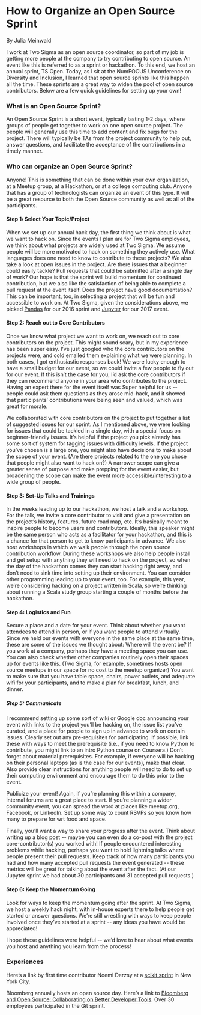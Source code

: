 # How to Organize an Open Source Sprint
By Julia Meinwald

I work at Two Sigma as an open source coordinator, so part of my job is getting more people at the company to try contributing to open source.  An event like this is referred to as a sprint or hackathon.  To this end, we host an annual sprint, TS Open.  Today, as I sit at the NumFOCUS Unconference on Diversity and Inclusion, I learned that open source sprints like this happen all the time.  These sprints are a great way to widen the pool of open source contributors.  Below are a few quick guidelines for setting up your own!

### What is an Open Source Sprint?
An Open Source Sprint is a short event, typically lasting 1-2 days, where groups of people get together to work on one open source project.  The people will generally use this time to add content and fix bugs for the project.  There will typically be TAs from the project community to help out, answer questions, and facilitate the acceptance of the contributions in a timely manner.

### Who can organize an Open Source Sprint?
Anyone!  This is something that can be done within your own organization, at a Meetup group, at a Hackathon, or at a college computing club.  Anyone that has a group of technologists can organize an event of this type.  It will be a great resource to both the Open Source community as well as all of the participants.

#### Step 1: Select Your Topic/Project

When we set up our annual hack day, the first thing we think about is  what we want to hack on.  Since the events I plan are for Two Sigma employees, we think about what projects are widely used at Two Sigma.  We assume people will be more motivated to hack on something they actively use. What languages does one need to know to contribute to these projects? We also take a look at open issues in the project.  Are there issues that a beginner could easily tackle? Pull requests that could be submitted after a single day of work? Our hope is that the sprint will build momentum for continued contribution, but we also like the satisfaction of being able to complete a pull request at the event itself.  Does the project have good documentation? This can be important, too, in selecting a project that will be fun and accessible to work on. At Two Sigma, given the considerations above, we picked [Pandas](https://github.com/pandas-dev/pandas) for our 2016 sprint and [Jupyter](https://github.com/jupyter) for our 2017 event.  

#### Step 2: Reach out to Core Contributors

Once we know what project we want to work on, we reach out to core contributors on the project.  This might sound scary, but in my experience has been super easy.  I’ve just googled who the core contributors on the projects were, and cold emailed them explaining what we were planning.  In both cases, I got enthusiastic responses back! We were lucky enough to have a small budget for our event, so we could invite a few people to fly out for our event.  If this isn’t the case for you, I’d ask the core contributors if they can recommend anyone in your area who contributes to the project.  Having an expert there for the event itself was Super helpful for us -- people could ask them questions as they arose mid-hack, and it showed that participants’ contributions were being seen and valued, which was great for morale. 

We collaborated with core contributors on the project to put together a list of suggested issues for our sprint.  As I mentioned above, we were looking for issues that could be tackled in a single day, with a special focus on beginner-friendly issues.  It’s helpful if the project you pick already has some sort of system for tagging issues with difficulty levels. If the project you’ve chosen is a large one, you might also have decisions to make about the scope of your event. (Are there projects related to the one you chose that people might also want to hack on?)   A narrower scope can give a greater sense of purpose and make prepping for the event easier, but broadening the scope can make the event more accessible/interesting to a wide group of people.  

#### Step 3: Set-Up Talks and Trainings

In the weeks leading up to our hackathon, we host a talk and a workshop.  For the talk, we invite a core contributor to visit and give a presentation on the project’s history, features, future road map, etc.  It’s basically meant to inspire people to become users and contributors.  Ideally, this speaker might be the same person who acts as a facilitator for your hackathon, and this is a chance for that person to get to know participants in advance. We also host workshops in which we walk people through the open source contribution workflow.  During these workshops we also help people install and get setup with anything they will need to hack on the project, so when the day of the hackathon comes they can start hacking right away, and don’t need to sink time into setting up their environment.  You can consider other programming leading up to your event, too.  For example, this year, we’re considering hacking on a project written in Scala, so we’re thinking about running a Scala study group starting a couple of months before the hackathon.  

#### Step 4: Logistics and Fun

Secure a place and a date for your event.  Think about whether you want attendees to attend in person, or if you want people to attend virtually.  Since we held our events with everyone in the same place at the same time, these are some of the issues we thought about: Where will the event be?  If you work at a company, perhaps they have a meeting space you can use. You can also check whether other companies routinely open their spaces up for events like this. (Two Sigma, for example, sometimes hosts open source meetups in our space for no cost to the meetup organizer) You want to make sure that you have table space, chairs, power outlets, and adequate wifi for your participants, and to make a plan for breakfast, lunch, and dinner.  

##### Step 5: Communicate

I recommend setting up some sort of wiki or Google doc announcing your event with links to the project you’ll be hacking on, the issue list you’ve curated, and a place for people to sign up in advance to work on certain issues. Clearly set out any pre-requisites for participating.  If possible, link these with ways to meet the prerequisite (i.e., if you need to know Python to contribute, you might link to an intro Python course on Coursera.) Don’t forget about material prerequisites. For example, if everyone will be hacking on their personal laptops (as is the case for our events), make that clear.  Also provide clear instructions for anything people will need to do to set up their computing environment and encourage them to do this prior to the event.    

Publicize your event! Again, if you’re planning this within a company, internal forums are a great place to start.  If you’re planning a wider community event, you can spread the word at places like meetup.org, Facebook, or LinkedIn.  Set up some way to count RSVPs so you know how many to prepare for wrt food and space.  

Finally, you’ll want a way to share your progress after the event. Think about writing up a blog post -- maybe you can even do a co-post with the project core-contributor(s) you worked with! If people encountered interesting problems while hacking, perhaps you want to hold lightning talks where people present their pull requests.  Keep track of how many participants you had and how many accepted pull requests the event generated -- these metrics will be great for talking about the event after the fact.  (At our Jupyter sprint we had about 30 participants and 31 accepted pull requests.)  

#### Step 6: Keep the Momentum Going

Look for ways to keep the momentum going after the sprint.  At Two Sigma, we host a weekly hack night, with in-house experts there to help people get started or answer questions.  We’re still wrestling with ways to keep people involved once they’ve started at a sprint -- any ideas you have would be appreciated! 

I hope these guidelines were helpful -- we’d love to hear about what events you host and anything you learn from the process! 


### Experiences

Here’s a link by first time contributor Noemi Derzsy at a [scikit sprint](http://wimlds.org/noemi-derzsy-scikit-learn-sprint/) in New York City.  

Bloomberg annually hosts an open source day.  Here’s a link to [Bloomberg and Open Source:  Collaborating on Better Developer Tools]( 
https://www.bloomberg.com/company/announcements/bloomberg-open-source-collaborating-better-solutions-code-management/).  Over 30 employees participated in the Git sprint. 


